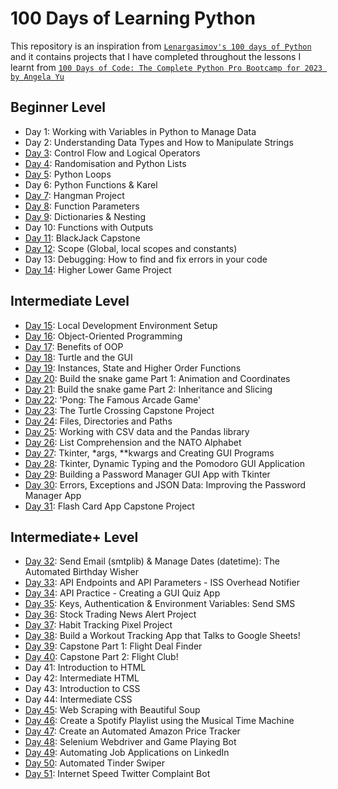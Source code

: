 # 100 Days of Learning Python

This repository is an inspiration from <a href="https://github.com/lenargasimov/100-days-of-python">`Lenargasimov's 100 days of Python`</a> and it contains projects that I have completed throughout the lessons I learnt from <a href="udemy.com/course/100-days-of-code/">`100 Days of Code: The Complete Python Pro Bootcamp for 2023
 by Angela Yu`</a> 

## Beginner Level

- Day 1: Working with Variables in Python to Manage Data
- Day 2: Understanding Data Types and How to Manipulate Strings
- [Day 3](https://github.com/cookieflakes2/cf2_udemy100Days_Pyprojects/tree/master/day3): Control Flow and Logical Operators
- [Day 4](https://github.com/cookieflakes2/cf2_udemy100Days_Pyprojects/tree/master/day4): Randomisation and Python Lists
- [Day 5](https://github.com/cookieflakes2/cf2_udemy100Days_Pyprojects/tree/master/day5): Python Loops
- Day 6: Python Functions & Karel
- [Day 7](https://github.com/cookieflakes2/cf2_udemy100Days_Pyprojects/tree/master/day7): Hangman Project
- [Day 8](https://github.com/cookieflakes2/cf2_udemy100Days_Pyprojects/tree/master/day8): Function Parameters
- [Day 9](https://github.com/cookieflakes2/cf2_udemy100Days_Pyprojects/tree/master/day9): Dictionaries & Nesting
- Day 10: Functions with Outputs
- [Day 11](https://github.com/cookieflakes2/cf2_udemy100Days_Pyprojects/tree/master/day11): BlackJack Capstone
- [Day 12](https://github.com/cookieflakes2/cf2_udemy100Days_Pyprojects/tree/master/day12): Scope (Global, local scopes and constants)
- Day 13: Debugging: How to find and fix errors in your code
- [Day 14](https://github.com/cookieflakes2/cf2_udemy100Days_Pyprojects/tree/master/day14): Higher Lower Game Project

## Intermediate Level

- [Day 15](https://github.com/cookieflakes2/cf2_udemy100Days_Pyprojects/tree/master/day15): Local Development Environment Setup
- [Day 16](https://github.com/cookieflakes2/cf2_udemy100Days_Pyprojects/tree/master/day16): Object-Oriented Programming
- [Day 17](https://github.com/cookieflakes2/cf2_udemy100Days_Pyprojects/tree/master/day17): Benefits of OOP
- [Day 18](https://github.com/cookieflakes2/cf2_udemy100Days_Pyprojects/tree/master/day18): Turtle and the GUI
- [Day 19](https://github.com/cookieflakes2/cf2_udemy100Days_Pyprojects/tree/master/day19): Instances, State and Higher Order Functions
- [Day 20](https://github.com/cookieflakes2/cf2_udemy100Days_Pyprojects/tree/master/day20): Build the snake game Part 1: Animation and Coordinates
- [Day 21](https://github.com/cookieflakes2/cf2_udemy100Days_Pyprojects/tree/master/day21): Build the snake game Part 2: Inheritance and Slicing
- [Day 22](https://github.com/cookieflakes2/cf2_udemy100Days_Pyprojects/tree/master/day22): 'Pong: The Famous Arcade Game'
- [Day 23](https://github.com/cookieflakes2/cf2_udemy100Days_Pyprojects/tree/master/day23): The Turtle Crossing Capstone Project
- [Day 24](https://github.com/cookieflakes2/cf2_udemy100Days_Pyprojects/tree/master/day24): Files, Directories and Paths
- [Day 25](https://github.com/cookieflakes2/cf2_udemy100Days_Pyprojects/tree/master/day25): Working with CSV data and the Pandas library
- [Day 26](https://github.com/cookieflakes2/cf2_udemy100Days_Pyprojects/tree/master/day26): List Comprehension and the NATO Alphabet
- [Day 27](https://github.com/cookieflakes2/cf2_udemy100Days_Pyprojects/tree/master/day27): Tkinter, *args, **kwargs and Creating GUI Programs
- [Day 28](https://github.com/cookieflakes2/cf2_udemy100Days_Pyprojects/tree/master/day28): Tkinter, Dynamic Typing and the Pomodoro GUI Application
- [Day 29](https://github.com/cookieflakes2/cf2_udemy100Days_Pyprojects/tree/master/day29): Building a Password Manager GUI App with Tkinter
- [Day 30](https://github.com/cookieflakes2/cf2_udemy100Days_Pyprojects/tree/master/day30): Errors, Exceptions and JSON Data: Improving the Password Manager App
- [Day 31](https://github.com/cookieflakes2/cf2_udemy100Days_Pyprojects/tree/master/day31): Flash Card App Capstone Project

## Intermediate+ Level

- [Day 32](https://github.com/cookieflakes2/cf2_udemy100Days_Pyprojects/tree/master/day32): Send Email (smtplib) & Manage Dates (datetime): The Automated Birthday Wisher
- [Day 33](https://github.com/cookieflakes2/cf2_udemy100Days_Pyprojects/tree/master/day33): API Endpoints and API Parameters - ISS Overhead Notifier
- [Day 34](https://github.com/cookieflakes2/cf2_udemy100Days_Pyprojects/tree/master/day34): API Practice - Creating a GUI Quiz App
- [Day 35](https://github.com/cookieflakes2/cf2_udemy100Days_Pyprojects/tree/master/day35): Keys, Authentication & Environment Variables: Send SMS
- [Day 36](https://github.com/cookieflakes2/cf2_udemy100Days_Pyprojects/tree/master/day36): Stock Trading News Alert Project
- [Day 37](https://github.com/cookieflakes2/cf2_udemy100Days_Pyprojects/tree/master/day37): Habit Tracking Pixel Project
- [Day 38](https://github.com/cookieflakes2/cf2_udemy100Days_Pyprojects/tree/master/day38): Build a Workout Tracking App that Talks to Google Sheets!
- [Day 39](): Capstone Part 1: Flight Deal Finder
- [Day 40](): Capstone Part 2: Flight Club!
- Day 41: Introduction to HTML
- Day 42: Intermediate HTML
- Day 43: Introduction to CSS
- Day 44: Intermediate CSS
- [Day 45](https://github.com/cookieflakes2/cf2_udemy100Days_Pyprojects/tree/master/day45): Web Scraping with Beautiful Soup
- [Day 46](https://github.com/cookieflakes2/cf2_udemy100Days_Pyprojects/tree/master/day46): Create a Spotify Playlist using the Musical Time Machine
- [Day 47](https://github.com/cookieflakes2/cf2_udemy100Days_Pyprojects/tree/master/day47): Create an Automated Amazon Price Tracker
- [Day 48](https://github.com/cookieflakes2/cf2_udemy100Days_Pyprojects/tree/master/day48): Selenium Webdriver and Game Playing Bot
- [Day 49](https://github.com/cookieflakes2/cf2_udemy100Days_Pyprojects/tree/master/day49): Automating Job Applications on LinkedIn
- [Day 50](https://github.com/cookieflakes2/cf2_udemy100Days_Pyprojects/tree/master/day50): Automated Tinder Swiper
- [Day 51](https://github.com/cookieflakes2/cf2_udemy100Days_Pyprojects/tree/master/day51): Internet Speed Twitter Complaint Bot
